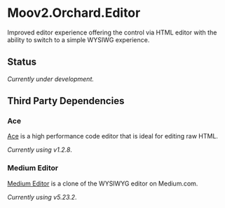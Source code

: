 # Moov2.Orchard.Editor

Improved editor experience offering the control via HTML editor with the ability to switch to a simple WYSIWG experience.

## Status

*Currently under development.*

## Third Party Dependencies

### Ace

[Ace](https://ace.c9.io/) is a high performance code editor that is ideal for editing raw HTML. 

*Currently using v1.2.8*.

### Medium Editor

[Medium Editor](https://yabwe.github.io/medium-editor/) is a clone of the WYSIWYG editor on Medium.com.

*Currently using v5.23.2*.